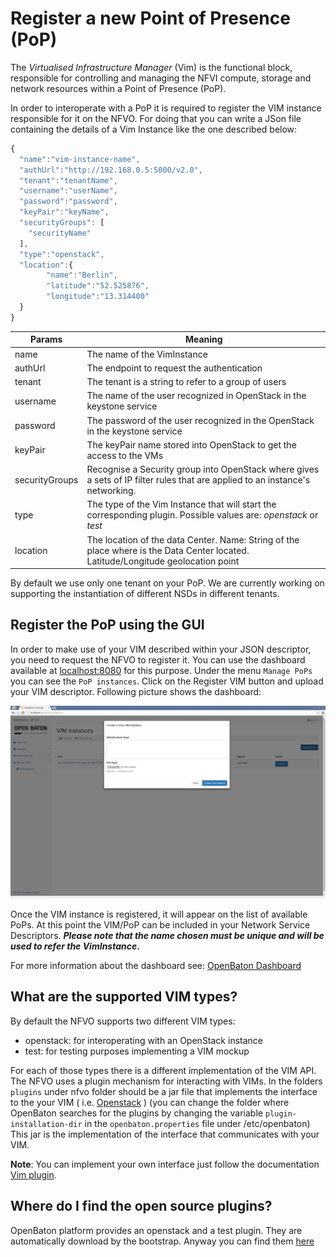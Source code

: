 # Register a new Point of Presence (PoP)

The *Virtualised Infrastructure Manager* (Vim) is the functional block, responsible for controlling and managing the
 NFVI compute, storage and network resources within a Point of Presence (PoP).
 
In order to interoperate with a PoP it is required to register the VIM instance responsible for it on the NFVO. For doing that you can write a JSon file containing the details of a Vim Instance like the one described below: 


```javascript
{
  "name":"vim-instance-name",
  "authUrl":"http://192.168.0.5:5000/v2.0",
  "tenant":"tenantName",
  "username":"userName",
  "password":"password",
  "keyPair":"keyName",
  "securityGroups": [
    "securityName"
  ],
  "type":"openstack",
  "location":{
        "name":"Berlin",
        "latitude":"52.525876",
        "longitude":"13.314400"
  }
}

```


| Params          		| Meaning       													                                                                                             |
| --------------------| -------------------------------------------------------------------------------------------------------------------------------------|
| name  				      | The name of the VimInstance                                                                                                          |
| authUrl 				    | The endpoint to request the authentication      	                                                                                   |
| tenant 				      | The tenant is a string to refer to a group of users  	                                                                               |
| username 				    | The name of the user recognized in OpenStack in the keystone service    	                                                           |
| password 				    | The password of the user recognized in the OpenStack in the keystone service    	                                                   |
| keyPair 				    | The keyPair name stored into OpenStack to get the access to the VMs                                                                  |
| securityGroups 		  | Recognise a Security group into OpenStack where gives a sets of IP filter rules that are applied to an instance's networking.   	   |
| type 		            | The type of the Vim Instance that will start the corresponding plugin. Possible values are: _openstack_ or _test_                    |
| location 				    | The location of the data Center. Name: String of the place where is the Data Center located. Latitude/Longitude geolocation point  	 |

By default we use only one tenant on your PoP. We are currently working on supporting the instantiation of different NSDs in different tenants. 

## Register the PoP using the GUI
In order to make use of your VIM described within your JSON descriptor, you need to request the NFVO to register it. 
You can use the dashboard available at [localhost:8080] for this purpose. 
Under the menu `Manage PoPs` you can see the `PoP instances`. Click on the Register VIM button and upload your VIM descriptor. Following picture shows the dashboard: 

![register a new PoP][register-new-pop]

Once the VIM instance is registered, it will appear on the list of available PoPs. At this point the VIM/PoP can be included in your Network Service Descriptors. 
**_Please note that the name chosen must be unique and will be used to refer the VimInstance_.**

For more information about the dashboard see: [OpenBaton Dashboard]


## What are the supported VIM types?

By default the NFVO supports two different VIM types: 

* openstack: for interoperating with an OpenStack instance
* test: for testing purposes implementing a VIM mockup

For each of those types there is a different implementation of the VIM API. The NFVO uses a plugin mechanism for interacting with VIMs. In the folders `plugins` under nfvo folder should be a jar file that implements the interface to the your VIM ( i.e. [Openstack][openstack-link] )
(you can change the folder where OpenBaton searches for the plugins by changing the variable `plugin-installation-dir` in the `openbaton.properties` file under /etc/openbaton)
This jar is the implementation of the interface that communicates with your VIM.

**Note**: You can implement your own interface just follow the documentation [Vim plugin].

## Where do I find the open source plugins?

OpenBaton platform provides an openstack and a test plugin. They are automatically download by the bootstrap. Anyway you can find them [here](http://get.openbaton.org/plugins)

[OpenBaton Dashboard]:nfvo-how-to-use-gui
[Vim plugin]:vim-plugin.md
[OpenBaton Dashboard]:nfvo-how-to-use-gui.md
[localhost:8080]:localhost:8080
[register-new-pop]:images/vim-instance-register-new-pop.png
[openstack-link]:https://www.openstack.org/

<!---
Script for open external links in a new tab
-->
<script type="text/javascript" charset="utf-8">
      // Creating custom :external selector
      $.expr[':'].external = function(obj){
          return !obj.href.match(/^mailto\:/)
                  && (obj.hostname != location.hostname);
      };
      $(function(){
        $('a:external').addClass('external');
        $(".external").attr('target','_blank');
      })
</script>